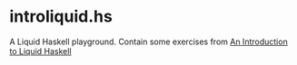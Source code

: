 # introliquid.hs

A Liquid Haskell playground. Contain some exercises from [An Introduction to Liquid Haskell](https://github.com/ucsd-progsys/liquidhaskell-tutorial)
